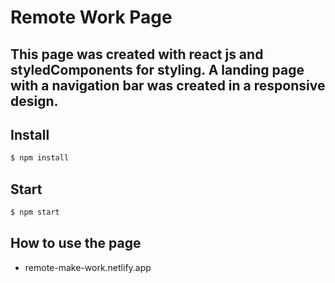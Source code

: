 # Remote Work Page

## This page was created with react js and styledComponents for styling. A landing page with a navigation bar was created in a responsive design.

## Install

```sh
$ npm install
```

## Start

```sh
$ npm start
```

## How to use the page

- remote-make-work.netlify.app

